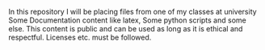 In this repository I will be placing files from one of my classes at university
Some Documentation content like latex, Some python scripts and some else.
This content is public and can be used as long as it is ethical and respectful. Licenses etc. must be followed.
